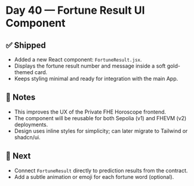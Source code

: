 # Day 40 — Fortune Result UI Component

## ✅ Shipped
- Added a new React component: `FortuneResult.jsx`.
- Displays the fortune result number and message inside a soft gold-themed card.
- Keeps styling minimal and ready for integration with the main App.

## 🧠 Notes
- This improves the UX of the Private FHE Horoscope frontend.
- The component will be reusable for both Sepolia (v1) and FHEVM (v2) deployments.
- Design uses inline styles for simplicity; can later migrate to Tailwind or shadcn/ui.

## 🎯 Next
- Connect `FortuneResult` directly to prediction results from the contract.
- Add a subtle animation or emoji for each fortune word (optional).

